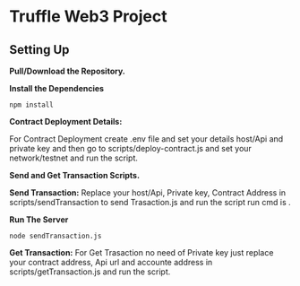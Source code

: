 # Truffle Web3 Project

## Setting Up


**Pull/Download the Repository.**

**Install the Dependencies**


`npm install`



**Contract Deployment Details:**

 
For Contract Deployment create .env file and set your details host/Api and private key and then go to scripts/deploy-contract.js and set your network/testnet and run the script.




**Send and Get Transaction Scripts.**



**Send Transaction:** Replace your host/Api, Private key, Contract Address in scripts/sendTransaction to send Trasaction.js and run the script run cmd is .

**Run The Server**

`node sendTransaction.js`


**Get Transaction:** For Get Trasaction no need of Private key just replace your contract address, Api url and accounte address in scripts/getTransaction.js  and run the script.






